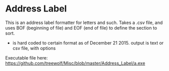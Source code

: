 # Address Label
This is an address label formatter for letters and such.
Takes a .csv file, and uses BOF (beginning of file) and EOF (end of file)
to define the section to sort.
 - is hard coded to certain format as of December 21 2015.
output is text or csv file, with options

Executable file here: https://github.com/treewolf/Misc/blob/master/Address_Label/a.exe
